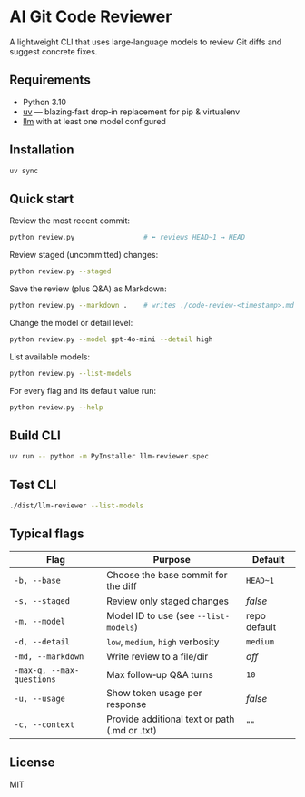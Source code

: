 # AI Git Code Reviewer

A lightweight CLI that uses large‑language models to review Git diffs and suggest concrete fixes.

## Requirements

* Python 3.10
* [uv](https://github.com/astral-sh/uv) — blazing‑fast drop‑in replacement for pip & virtualenv
* [llm](https://github.com/simonw/llm) with at least one model configured

## Installation
```bash
uv sync 
```

## Quick start

Review the most recent commit:

```bash
python review.py                 # ⬅️ reviews HEAD~1 → HEAD
```

Review staged (uncommitted) changes:

```bash
python review.py --staged
```

Save the review (plus Q\&A) as Markdown:

```bash
python review.py --markdown .    # writes ./code-review-<timestamp>.md
```

Change the model or detail level:

```bash
python review.py --model gpt-4o-mini --detail high
```

List available models:

```bash
python review.py --list-models
```

For every flag and its default value run:

```bash
python review.py --help
```

## Build CLI 
```bash
uv run -- python -m PyInstaller llm-reviewer.spec
```

## Test CLI
```bash
./dist/llm-reviewer --list-models 
```

## Typical flags

| Flag                      | Purpose                                       | Default      |
| ------------------------- | --------------------------------------------- | ------------ |
| `-b, --base`              | Choose the base commit for the diff           | `HEAD~1`     |
| `-s, --staged`            | Review only staged changes                    | *false*      |
| `-m, --model`             | Model ID to use (see `--list-models`)         | repo default |
| `-d, --detail`            | `low`, `medium`, `high` verbosity             | `medium`     |
| `-md, --markdown`         | Write review to a file/dir                    | *off*        |
| `-max-q, --max-questions` | Max follow‑up Q\&A turns                      | `10`         |
| `-u, --usage`             | Show token usage per response                 | *false*      |
| `-c, --context`           | Provide additional text or path (.md or .txt) | ""           |

## License

MIT
